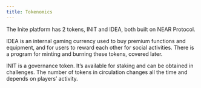```yaml
---
title: Tokenomics
---
```

<!--StartFragment-->
The Inite platform has 2 tokens, INIT and IDEA, both built on NEAR Protocol.

IDEA is an internal gaming currency used to buy premium functions and equipment, and for users to reward each other for social activities. There is a program for minting and burning these tokens, covered later. 

INIT is a governance token. It’s available for staking and can be obtained in challenges. The number of tokens in circulation changes all the time and depends on players’ activity. 



<!--EndFragment-->